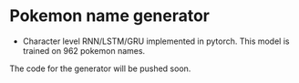 # Pokemon name generator
 
- Character level RNN/LSTM/GRU implemented in pytorch. This model is trained on 962 pokemon names.


The code for the generator will be pushed soon.
